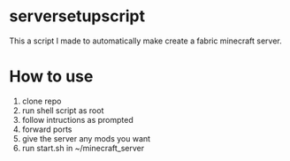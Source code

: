 # serversetupscript
This a script I made to automatically make create a fabric minecraft server.
# How to use
1. clone repo
2. run shell script as root
3. follow intructions as prompted
4. forward ports
5. give the server any mods you want
6. run start.sh in ~/minecraft_server
